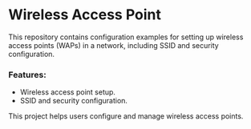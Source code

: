 # Wireless Access Point

This repository contains configuration examples for setting up wireless access points (WAPs) in a network, including SSID and security configuration.

### Features:
- Wireless access point setup.
- SSID and security configuration.

This project helps users configure and manage wireless access points.

